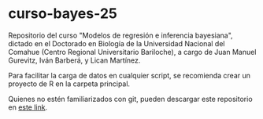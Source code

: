 # curso-bayes-25
  
Repositorio del curso "Modelos de regresión e inferencia bayesiana", dictado en el Doctorado en Biología de la Universidad Nacional del Comahue (Centro Regional Universitario Bariloche), a cargo de Juan Manuel Gurevitz, Iván Barberá, y Lican Martínez.  

Para facilitar la carga de datos en cualquier script, se recomienda crear un proyecto de R en la carpeta principal.  

Quienes no estén familiarizados con git, pueden descargar este repositorio en [este link](https://drive.google.com/drive/folders/1i3Zq0W3WHE92ObvhcDgiMaUP__gsgRkl?usp=sharing).
